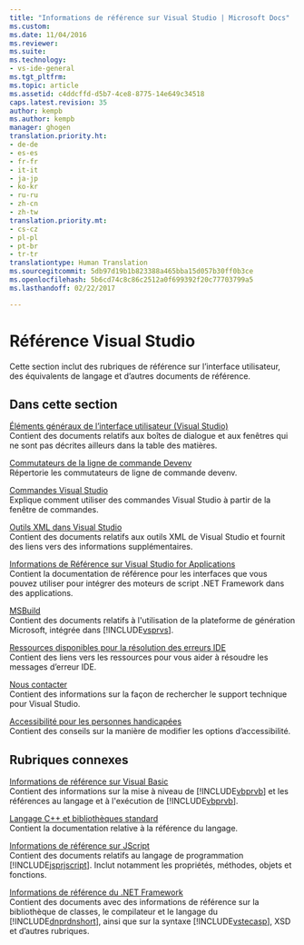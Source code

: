 ```yaml
---
title: "Informations de référence sur Visual Studio | Microsoft Docs"
ms.custom: 
ms.date: 11/04/2016
ms.reviewer: 
ms.suite: 
ms.technology:
- vs-ide-general
ms.tgt_pltfrm: 
ms.topic: article
ms.assetid: c4ddcffd-d5b7-4ce8-8775-14e649c34518
caps.latest.revision: 35
author: kempb
ms.author: kempb
manager: ghogen
translation.priority.ht:
- de-de
- es-es
- fr-fr
- it-it
- ja-jp
- ko-kr
- ru-ru
- zh-cn
- zh-tw
translation.priority.mt:
- cs-cz
- pl-pl
- pt-br
- tr-tr
translationtype: Human Translation
ms.sourcegitcommit: 5db97d19b1b823388a465bba15d057b30ff0b3ce
ms.openlocfilehash: 5b6cd74c8c86c2512a0f699392f20c77703799a5
ms.lasthandoff: 02/22/2017

---
```

# <a name="visual-studio-reference"></a>Référence Visual Studio
Cette section inclut des rubriques de référence sur l’interface utilisateur, des équivalents de langage et d’autres documents de référence.  
  
## <a name="in-this-section"></a>Dans cette section  
 [Éléments généraux de l’interface utilisateur (Visual Studio)](../../ide/reference/general-user-interface-elements-visual-studio.md)  
 Contient des documents relatifs aux boîtes de dialogue et aux fenêtres qui ne sont pas décrites ailleurs dans la table des matières.  
  
 [Commutateurs de la ligne de commande Devenv](../../ide/reference/devenv-command-line-switches.md)  
 Répertorie les commutateurs de ligne de commande devenv.  
  
 [Commandes Visual Studio](../../ide/reference/visual-studio-commands.md)  
 Explique comment utiliser des commandes Visual Studio à partir de la fenêtre de commandes.  
  
 [Outils XML dans Visual Studio](../../xml-tools/xml-tools-in-visual-studio.md)  
 Contient des documents relatifs aux outils XML de Visual Studio et fournit des liens vers des informations supplémentaires.  
  
 [Informations de Référence sur Visual Studio for Applications](../../ide/reference/visual-studio-for-applications-reference.md)  
 Contient la documentation de référence pour les interfaces que vous pouvez utiliser pour intégrer des moteurs de script .NET Framework dans des applications.  
  
 [MSBuild](../../msbuild/msbuild1.md)  
 Contient des documents relatifs à l'utilisation de la plateforme de génération Microsoft, intégrée dans [!INCLUDE[vsprvs](../../code-quality/includes/vsprvs_md.md)].  
  
 [Ressources disponibles pour la résolution des erreurs IDE](../../ide/reference/resources-for-troubleshooting-integrated-development-environment-errors.md)  
 Contient des liens vers les ressources pour vous aider à résoudre les messages d’erreur IDE.  
  
 [Nous contacter](../../ide/talk-to-us.md)  
 Contient des informations sur la façon de rechercher le support technique pour Visual Studio.  
  
 [Accessibilité pour les personnes handicapées](../../ide/reference/accessibility-for-people-with-disabilities.md)  
 Contient des conseils sur la manière de modifier les options d’accessibilité.  
  
## <a name="related-sections"></a>Rubriques connexes  
 [Informations de référence sur Visual Basic](/dotnet/visual-basic/reference/index)  
 Contient des informations sur la mise à niveau de [!INCLUDE[vbprvb](../../code-quality/includes/vbprvb_md.md)] et les références au langage et à l'exécution de [!INCLUDE[vbprvb](../../code-quality/includes/vbprvb_md.md)].  
  
 [Langage C++ et bibliothèques standard](/visual-cpp/cpp/c-cpp-language-and-standard-libraries)  
 Contient la documentation relative à la référence du langage.  
  
 [Informations de référence sur JScript](http://msdn.microsoft.com/en-us/2e47f004-963c-4661-b887-a14e4660aadd)  
 Contient des documents relatifs au langage de programmation [!INCLUDE[jsprjscript](../../debugger/debug-interface-access/includes/jsprjscript_md.md)]. Inclut notamment les propriétés, méthodes, objets et fonctions.  
  
 [Informations de référence du .NET Framework](/dotnet/visual-basic/reference/net-framework-reference-information)  
 Contient des documents avec des informations de référence sur la bibliothèque de classes, le compilateur et le langage du [!INCLUDE[dnprdnshort](../../code-quality/includes/dnprdnshort_md.md)], ainsi que sur la syntaxe [!INCLUDE[vstecasp](../../code-quality/includes/vstecasp_md.md)], XSD et d’autres rubriques.
